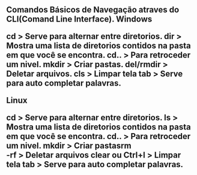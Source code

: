 <h2>
   Comandos Básicos de Navegação atraves do CLI(Comand Line Interface).
Windows          

   cd                 > Serve para alternar entre diretorios.
   dir                > Mostra uma lista de diretorios contidos na pasta em que você se encontra.
   cd..               > Para retroceder um nivel.
   mkdir           > Criar pastas.
   del/rmdir    > Deletar arquivos.
   cls                > Limpar tela
   tab               > Serve para auto completar palavras.

 Linux 

   cd                > Serve para alternar entre diretorios.
   ls                 > Mostra uma lista de diretorios contidos na pasta em que você se encontra.
   cd..              > Para retroceder um nivel.
   mkdir          > Criar pastasrm  
   -rf                > Deletar arquivos
   clear ou Ctrl+l > Limpar tela
   tab              > Serve para auto completar palavras.   
</h2>
